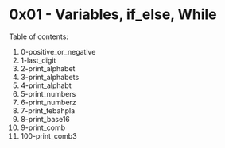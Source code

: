 # 0x01 - Variables, if_else, While
Table of contents:
1. 0-positive_or_negative
2. 1-last_digit
3. 2-print_alphabet
4. 3-print_alphabets
5. 4-print_alphabt
6. 5-print_numbers
7. 6-print_numberz
8. 7-print_tebahpla
9. 8-print_base16
10. 9-print_comb
11. 100-print_comb3

